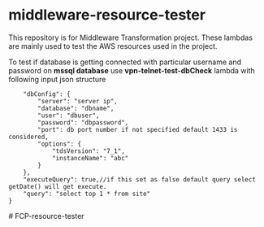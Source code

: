 # middleware-resource-tester
This repository is for Middleware Transformation project. 
These lambdas are mainly used to test the AWS resources used in the project.

To test if database is getting connected with particular username and password on **mssql database** use **vpn-telnet-test-dbCheck** lambda with following input json structure
```{
    "dbConfig": {
        "server": "server ip",
        "database": "dbname",
        "user": "dbuser",
        "password": "dbpassword",
        "port": db port number if not specified default 1433 is considered,
        "options": {
            "tdsVersion": "7_1",
            "instanceName": "abc"
        }
    },
    "executeQuery": true,//if this set as false default query select getDate() will get execute.
    "query": "select top 1 * from site"
}
```
#   F C P - r e s o u r c e - t e s t e r  
 